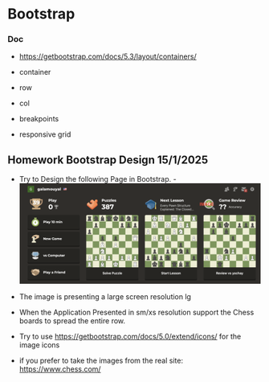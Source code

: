 # Bootstrap

### Doc

- https://getbootstrap.com/docs/5.3/layout/containers/

- container
- row
- col
- breakpoints
- responsive grid

## Homework Bootstrap Design 15/1/2025

- Try to Design the following Page in Bootstrap. - ![implement only this layout](./chess.com.png)

- The image is presenting a large screen resolution lg
- When the Application Presented in sm/xs resolution support the Chess boards to spread the entire row.
- Try to use https://getbootstrap.com/docs/5.0/extend/icons/ for the image icons
- if you prefer to take the images from the real site: https://www.chess.com/

